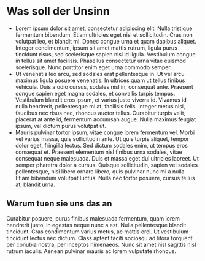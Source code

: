 # Was soll der Unsinn
* Lorem ipsum dolor sit amet, consectetur adipiscing elit. Nulla tristique fermentum bibendum. Etiam ultricies eget nisl et sollicitudin. Cras non volutpat leo, et blandit mi. Donec congue urna et quam dapibus aliquet. Integer condimentum, ipsum sit amet mattis rutrum, ligula purus tincidunt risus, sed scelerisque sapien nisi id ligula. Vestibulum congue in tellus sit amet facilisis. Phasellus consectetur urna vitae euismod scelerisque. Nunc porttitor enim eget urna commodo semper.
* Ut venenatis leo arcu, sed sodales erat pellentesque in. Ut vel arcu maximus ligula posuere venenatis. In ultrices quam ut tellus finibus vehicula. Duis a odio cursus, sodales nisl in, consequat ante. Praesent congue sapien eget magna sodales, et convallis turpis tempus. Vestibulum blandit eros ipsum, et varius justo viverra id. Vivamus id nulla hendrerit, pellentesque mi at, facilisis felis. Integer metus nisi, faucibus nec risus nec, rhoncus auctor tellus. Curabitur turpis velit, placerat at ante id, fermentum accumsan augue. Nulla maximus feugiat ipsum, vel dictum purus volutpat ut.
* Mauris pulvinar tortor ipsum, vitae congue lorem fermentum vel. Morbi vel varius massa, quis sollicitudin ante. Ut quis turpis aliquet, tempor dolor eget, fringilla lectus. Sed dictum sodales enim, ut tempus eros consequat et. Praesent elementum nisl finibus urna sodales, vitae consequat neque malesuada. Duis et massa eget dui ultricies laoreet. Ut semper pharetra dolor a cursus. Quisque sollicitudin, sapien vel sodales pellentesque, nisi libero ornare libero, quis pulvinar nunc mi a nulla. Etiam bibendum volutpat luctus. Nulla nec tortor posuere, cursus tellus at, blandit urna.
## Warum tuen sie uns das an
Curabitur posuere, purus finibus malesuada fermentum, quam lorem hendrerit justo, in egestas neque nunc a est. Nulla pellentesque blandit tincidunt. Cras condimentum varius metus, ac mattis orci. Ut vestibulum tincidunt lectus nec dictum. Class aptent taciti sociosqu ad litora torquent per conubia nostra, per inceptos himenaeos. Nunc sit amet nisl sagittis nisl rutrum iaculis. Aenean pulvinar mauris ac lorem vulputate rhoncus.